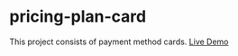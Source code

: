 # pricing-plan-card
This project consists of payment method cards.
[Live Demo](https://yq1r98.csb.app/)
